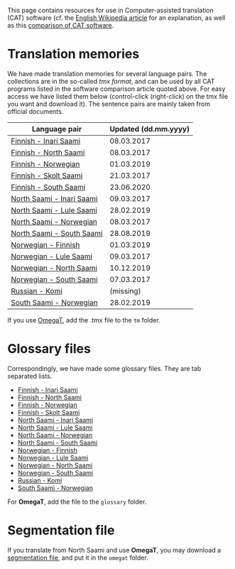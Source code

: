 This page contains resources for use in Computer-assisted translation (CAT) software (cf. the [English Wikipedia article](https://en.wikipedia.org/wiki/Computer-assisted_translation) for an explanation, as well as this [comparison of CAT software](https://en.wikipedia.org/wiki/Comparison_of_computer-assisted_translation_tools).


#  Translation memories


We have made translation memories for several language pairs.  The
collections are in the so-called *tmx format*, and can be used by all
CAT programs listed in the software comparison article quoted
above. For easy access we have listed them below (control-click
(right-click) on the tmx file you want and download it). The sentence
pairs are mainly taken from official documents.


|   Language pair | Updated (dd.mm.yyyy)
| --- | --- 
|  [Finnish - Inari Saami](https://victorio.uit.no/biggies/trunk/mt/omegat/fin-smn/tm/)	  | 08.03.2017
|  [Finnish - North Saami](https://victorio.uit.no/biggies/trunk/mt/omegat/fin-sme/tm/)	  | 08.03.2017
|  [Finnish - Norwegian](https://victorio.uit.no/biggies/trunk/mt/omegat/fin-nob/tm/)	      | 01.03.2019
|  [Finnish - Skolt Saami](https://victorio.uit.no/biggies/trunk/mt/omegat/fin-sms/tm/)	  | 21.03.2017
|  [Finnish - South Saami](https://victorio.uit.no/biggies/trunk/mt/omegat/fin-sma/tm/)	  | 23.06.2020
|  [North Saami - Inari Saami](https://victorio.uit.no/biggies/trunk/mt/omegat/sme-smn/tm/) | 09.03.2017
|  [North Saami - Lule Saami](https://victorio.uit.no/biggies/trunk/mt/omegat/sme-smj/tm/)  | 28.02.2019
|  [North Saami - Norwegian](https://victorio.uit.no/biggies/trunk/mt/omegat/sme-nob/tm/)	  | 08.03.2017
|  [North Saami - South Saami](https://victorio.uit.no/biggies/trunk/mt/omegat/sme-sma/tm/) | 28.08.2019
|  [Norwegian - Finnish](https://victorio.uit.no/biggies/trunk/mt/omegat/nob-fin/tm/)		  | 01.03.2019
|  [Norwegian - Lule Saami](https://victorio.uit.no/biggies/trunk/mt/omegat/nob-smj/tm/)	  | 09.03.2017
|  [Norwegian - North Saami](https://victorio.uit.no/biggies/trunk/mt/omegat/nob-sme/tm/)	  | 10.12.2019
|  [Norwegian - South Saami](https://victorio.uit.no/biggies/trunk/mt/omegat/nob-sma/tm/)	  | 07.03.2017
|  [Russian - Komi](https://victorio.uit.no/biggies/trunk/mt/omegat/rus-kpv/tm/)			  | (missing)
|  [South Saami - Norwegian](https://victorio.uit.no/biggies/trunk/mt/omegat/sma-nob/tm/)	  | 28.02.2019


If you use [OmegaT](../mt/omegat/OmegaT.html), add the .tmx file to the `tm` folder.


#  Glossary files


Correspondingly, we have made some glossary files. They are tab separated lists.


* [Finnish - Inari Saami](https://victorio.uit.no/biggies/trunk/mt/omegat/fin-smn/glossary/)
* [Finnish - North Saami](https://victorio.uit.no/biggies/trunk/mt/omegat/fin-sme/glossary/)
* [Finnish - Norwegian](https://victorio.uit.no/biggies/trunk/mt/omegat/fin-nob/glossary/)
* [Finnish - Skolt Saami](https://victorio.uit.no/biggies/trunk/mt/omegat/fin-sms/glossary/)
* [North Saami - Inari Saami](https://victorio.uit.no/biggies/trunk/mt/omegat/sme-smn/glossary/)
* [North Saami - Lule Saami](https://victorio.uit.no/biggies/trunk/mt/omegat/sme-smj/glossary/)
* [North Saami - Norwegian](https://victorio.uit.no/biggies/trunk/mt/omegat/sme-nob/glossary/)
* [North Saami - South Saami](https://victorio.uit.no/biggies/trunk/mt/omegat/sme-sma/glossary/)
* [Norwegian - Finnish](https://victorio.uit.no/biggies/trunk/mt/omegat/nob-fin/glossary/)
* [Norwegian - Lule Saami](https://victorio.uit.no/biggies/trunk/mt/omegat/nob-smj/glossary/)
* [Norwegian - North Saami](https://victorio.uit.no/biggies/trunk/mt/omegat/nob-sme/glossary/)
* [Norwegian - South Saami](https://victorio.uit.no/biggies/trunk/mt/omegat/nob-sma/glossary/)
* [Russian - Komi](https://victorio.uit.no/biggies/trunk/mt/omegat/rus-kpv/glossary/)
* [South Saami - Norwegian](https://victorio.uit.no/biggies/trunk/mt/omegat/sma-nob/glossary/)


For **OmegaT**, add the file to the `glossary` folder.


# Segmentation file


If you translate from North Saami and use **OmegaT**, you may download a [segmentation file](https://victorio.uit.no/biggies/trunk/mt/omegat/sme-nob/omegat/segmentation.conf), and put it in the `omegat` folder. 





